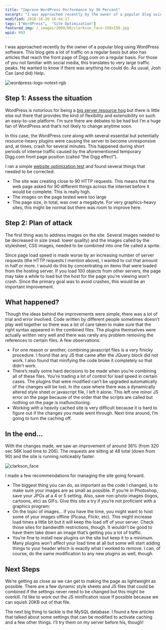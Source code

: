 ```yaml
---
title: "Improve WordPress Performance by 36 Percent"
excerpt: "I was approached recently by the owner of a popular blog using WordPress. He wanted to know if there was anything he could do to speed up his site. As usual, Josh Can (and did) Help."
modified: 2016-10-20 16:44:17
tags: ["WordPress",  "Site Optimization"]
featured_img: /_images/2009/08/clarkson_face-150x150.jpg
wpid: 993
---
```



I was approached recently by the owner of a popular blog using WordPress software. This blog gets a lot of traffic on a regular basis but also has articles that reach the front page of Digg.com on a regular basis. For those of you not familiar with social media, this translates to very large traffic peaks. He wanted to know if there was anything he could do. As usual, Josh Can (and did) Help.

![](/_images/2009/09/wordpress-logo-notext-rgb-300x300.png "wordpress-logo-notext-rgb")
## Step 1: Assess the situation

WordPress is notorious for being a [big server resource hog](https://blog.codinghorror.com/behold-wordpress-destroyer-of-cpus/) but there is little else out there that provides the kind of flexibility and extensibility on such an easy-to-use platform. I’m sure there are debates to be had but I’m a huge fan of WordPress and that’s not likely to change anytime soon.

In this case, the WordPress core along with several essential but potentially resource-heavy plugins were causing the server to become unresponsive and, at times, crash for several minutes. This happened during short periods of intense traffic caused by the aforementioned temporary Digg.com front page position (called “the Digg effect”).  

I ran a simple [website optimization test](http://websiteoptimization.com/services/analyze/) and found several things that needed to be corrected:

- The site was creating close to 90 HTTP requests. This means that the web page asked for 90 different things across the internet before it would be complete. This is really high.
- The images on the page tested were too large
- The page size, in total, was over a megabyte. For very graphics-heavy sites, this might be normal but there was room to improve here.
## Step 2: Plan of attack

The first thing was to address images on the site. Several images needed to be decreased in size (read: lower quality) and the images called by the stylesheet, CSS images, needed to be combined into one file called a sprite.

Since page load speed is made worse by an increasing number of server requests (the HTTP requests I mention above), I wanted to cut that amount in half or more. I would do this by concentrating on items that were loaded from the hosting server. If you load 100 objects from other servers, the page may take a while to load but the host for the page you’re viewing won’t crash. Since the primary goal was to avoid crashes, this would be an important improvement.
## What happened?

Though the ideas behind the improvements were simple, there was a lot of trial and error involved. Code written by different people sometimes doesn’t play well together so there was a lot of care taken to make sure that the right syntax appeared in the combined files. The plugins themselves were actually written very well and there was rarely any problem removing the references to certain files. A few observations:

- For one reason or another, combining javascript files is a very finicky procedure. I found that any JS that came after the JQuery block did not work. I also found that minifying the code broke it completely so that didn’t work.
- There’s really some hard decisions to be made when you’re combining all of these files. You’re trading a lot of control for load speed in certain cases. The plugins that were modified can’t be upgraded automatically of the changes will be lost. In the case where there was a dynamically altered style sheet or javascript file, I left it alone. This left one minor JS error on the page because of the order that the scripts are called but nothing on the page is malfunctioning.
- Working with a heavily cached site is very difficult because it is hard to figure out if the changes you made went through. Next time around, I’m going to turn the caching off.
## In the end…

With the changes made, we saw an improvement of around 36% (from 320 sec 56K load time to 206). The requests are sitting at 48 total (down from 90) and the site is running noticeably faster.

![clarkson_face](/_images/2009/08/clarkson_face.jpg "clarkson_face")

I made a few recommendations for managing the site going forward.

- The biggest thing you can do, as important as the code I changed, is to make sure your images are as small as possible. If you’re in Photoshop, save your JPGs at a 4 or 5 setting. Also, save non-photo images (logos, cartoons, etc) as GIFs. Give this site a try if you’re not proficient with a graphics program:
- On the topic of images… if you have the time, you might want to host some of your images offline (Picasa, Flickr, etc). This might increase load times a little bit but it will keep the load off of your server. Check those sites for bandwidth restrictions, though. It wouldn’t be good to have them take down an image that’s getting you a lot of traffic.
- You’re fine to install new plugins on the site but keep it to a minimum. Many plugins won’t affect your load time at all but some will start adding things to your header which is exactly what I worked to remove. I can, of course, do the same modification to any new plugins as well, though.
## Next Steps

We’re getting as close as we can get to making the page as lightweight as possible. There are a few dynamic style sheets and JS files that could be combined if the settings never need to be changed but this might be overkill. I’d like to work out the JS minification issue if possible because we can squish 20KB out of that file.

The next big thing to tackle is the MySQL database. I found a few articles that talked about some settings that can be modified to activate caching and a few other things. I’ll try them on my server before his, though!
